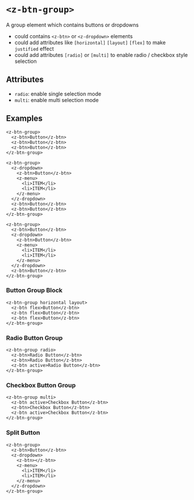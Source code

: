 # `<z-btn-group>`

A group element which contains buttons or dropdowns

- could contains `<z-btn>` or `<z-dropdown>` elements
- could add attributes like `[horizontal]` `[layout]` `[flex]` to make `justified` effect
- could add attributes `[radio]` or `[multi]` to enable radio / checkbox style selection

## Attributes

- `radio`: enable single selection mode
- `multi`: enable multi selection mode

## Examples

```
<z-btn-group>
  <z-btn>Button</z-btn>
  <z-btn>Button</z-btn>
  <z-btn>Button</z-btn>
</z-btn-group>

<z-btn-group>
  <z-dropdown>
    <z-btn>Button</z-btn>
    <z-menu>
      <li>ITEM</li>
      <li>ITEM</li>
    </z-menu>
  </z-dropdown>
  <z-btn>Button</z-btn>
  <z-btn>Button</z-btn>
</z-btn-group>

<z-btn-group>
  <z-btn>Button</z-btn>
  <z-dropdown>
    <z-btn>Button</z-btn>
    <z-menu>
      <li>ITEM</li>
      <li>ITEM</li>
    </z-menu>
  </z-dropdown>
  <z-btn>Button</z-btn>
</z-btn-group>
```

### Button Group Block

```
<z-btn-group horizontal layout>
  <z-btn flex>Button</z-btn>
  <z-btn flex>Button</z-btn>
  <z-btn flex>Button</z-btn>
</z-btn-group>
```

### Radio Button Group

```
<z-btn-group radio>
  <z-btn>Radio Button</z-btn>
  <z-btn>Radio Button</z-btn>
  <z-btn active>Radio Button</z-btn>
</z-btn-group>
```

### Checkbox Button Group

```
<z-btn-group multi>
  <z-btn active>Checkbox Button</z-btn>
  <z-btn>Checkbox Button</z-btn>
  <z-btn active>Checkbox Button</z-btn>
</z-btn-group>
```

### Split Button

```
<z-btn-group>
  <z-btn>Button</z-btn>
  <z-dropdown>
    <z-btn></z-btn>
    <z-menu>
      <li>ITEM</li>
      <li>ITEM</li>
    </z-menu>
  </z-dropdown>
</z-btn-group>
```
